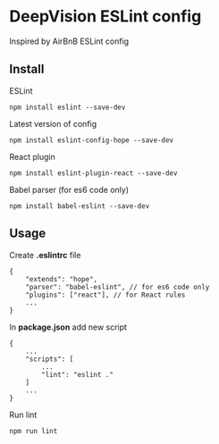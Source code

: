 # DeepVision ESLint config
Inspired by AirBnB ESLint config

## Install
ESLint

    npm install eslint --save-dev
    
Latest version of config

    npm install eslint-config-hope --save-dev
    
React plugin

    npm install eslint-plugin-react --save-dev
    
Babel parser (for es6 code only)

    npm install babel-eslint --save-dev

## Usage
Create **.eslintrc** file

    {
        "extends": "hope",
        "parser": "babel-eslint", // for es6 code only
        "plugins": ["react"], // for React rules
        ...
    }
    
In **package.json** add new script

    {
        ...
        "scripts": [
            ...
            "lint": "eslint ."
        ]
        ...
    }
    
Run lint

    npm run lint
    